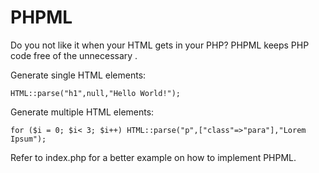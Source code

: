 PHPML
=====

Do you not like it when your HTML gets in your PHP?
PHPML keeps PHP code free of the unnecessary <brackets>.

Generate single HTML elements: 

    HTML::parse("h1",null,"Hello World!");

Generate multiple HTML elements: 

    for ($i = 0; $i< 3; $i++) HTML::parse("p",["class"=>"para"],"Lorem Ipsum");

Refer to index.php for a better example on how to implement PHPML.
